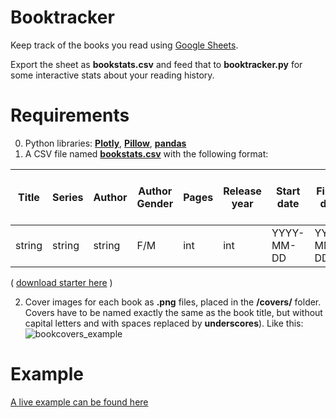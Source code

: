 # Booktracker
Keep track of the books you read using [Google Sheets](https://docs.google.com/spreadsheets/d/1SmtFQJw4FF7adj_B1clWbI8AHtPOJHwa4bOvNHtAcXE/copy).

Export the sheet as **bookstats.csv** and feed that to **booktracker.py** for some interactive stats about your reading history.

# Requirements
0. Python libraries: [**Plotly**](https://pypi.org/project/plotly/), [**Pillow**](https://pypi.org/project/Pillow/), [**pandas**](https://pypi.org/project/pandas/)
1. A CSV file named [**bookstats.csv**](https://docs.google.com/spreadsheets/d/1SmtFQJw4FF7adj_B1clWbI8AHtPOJHwa4bOvNHtAcXE/copy) with the following format:
   
| Title  | Series | Author | Author Gender | Pages  | Release year | Start date  | Finish date | Pages accumulated  | Avg. Pages per day | Bechdel  | Formatted start date |
| ------------- | ------------- | ------------- | ------------- | ------------- | ------------- | ------------- | ------------- | ------------- | ------------- | ------------- | ------------- |
| string  | string  | string  | F/M  | int | int | YYYY-MM-DD | YYYY-MM-DD | int | int | Y/N | Month DD, YYYY |

( [download starter here](https://docs.google.com/spreadsheets/d/1SmtFQJw4FF7adj_B1clWbI8AHtPOJHwa4bOvNHtAcXE/copy) )

2. Cover images for each book as **.png** files, placed in the **/covers/** folder. Covers have to be named exactly the same as the book title, but without capital letters and with spaces replaced by __underscores__). Like this:
![bookcovers_example](https://github.com/AEPSchmitt/booktracker/assets/9079958/7c8c4c30-ef50-4940-aac4-1b3217be3430)

# Example
[A live example can be found here](https://aepschmitt.dk/books/timeline/)


